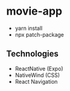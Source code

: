 # movie-app

- yarn install
- npx patch-package

## Technologies
- ReactNative (Expo)
- NativeWind (CSS)
- React Navigation
